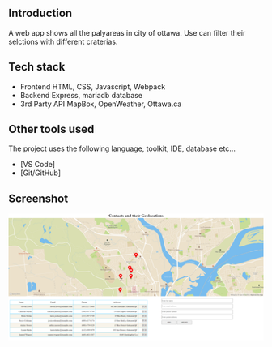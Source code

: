 ## Introduction
A web app shows all the palyareas in city of ottawa.  Use can filter their selctions with different craterias.

## Tech stack
 - Frontend 
   HTML, CSS, Javascript, Webpack
 - Backend
   Express, mariadb database
 - 3rd Party API
   MapBox, OpenWeather, Ottawa.ca

## Other tools used
The project uses the following language, toolkit, IDE, database etc...
- [VS Code]
- [Git/GitHub]


## Screenshot
![Application Screenshot](https://github.com/e-tao/contact-on-map/blob/main/Capture.PNG?raw=true)

